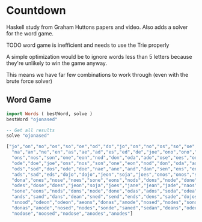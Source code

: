 # Countdown

Haskell study from Graham Huttons papers and video. Also adds a solver for the word game.

TODO word game is inefficient and needs to use the Trie properly

A simple optimization would be to ignore words less than 5 letters because they're unlikely to win the game anyway.

This means we have far few combinations to work through (even with the brute force solver)

## Word Game

```haskell
import Words ( bestWord, solve )
bestWord "ojonased"

-- Get all results
solve "ojonased"

["jo","on","no","os","so","oe","od","do","jo","on","no","os","so","oe","od","do",
  "na","an","ne","en","as","ae","ad","es","ed","de","joe","ono","ono","noo","noo",
  "ons","nos","son","one","eon","nod","don","oda","ado","ose","oes","ods","sod","dos",
  "ode","doe","joe","ons","nos","son","one","eon","nod","don","oda","ado","ose","oes",
  "ods","sod","dos","ode","doe","nae","ane","and","dan","sen","ens","end","den","sae","sea",
  "ads","sad","eds","dojo","dojo","jeon","soja","joes","onos","onos","soon","soon","naos","aeon",
  "dona","ones","nose","noes","sone","eons","nods","dons","node","done","odas","ados","soda","odea",
  "odes","dose","does","jeon","soja","joes","jane","jean","jade","naos","aeon","dona","ones","nose","noes",
  "sone","eons","nods","dons","node","done","odas","ados","soda","odea","odes","dose","does","anes","sane",
  "ands","sand","dans","dean","sned","send","ends","dens","sade","dojos","dojos","jones","noose","noose","snood",
  "snood","odeon","odeon","aeons","donas","anode","nosed","nodes","sonde","jones","janes","jeans","jades","aeons",
  "donas","anode","nosed","nodes","sonde","saned","sedan","deans","odeons","odeons","noosed",
  "nodose","noosed","nodose","anodes","anodes"]
```
